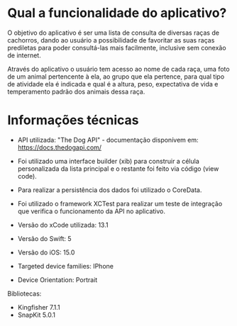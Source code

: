 # Qual a funcionalidade do aplicativo?

O objetivo do aplicativo é ser uma lista de consulta de diversas raças de cachorros, dando ao usuário a possibilidade de favoritar as suas raças prediletas para poder consultá-las mais facilmente, inclusive sem conexão de internet.

Através do aplicativo o usuário tem acesso ao nome de cada raça, uma foto de um animal pertencente à ela, ao grupo que ela pertence, para qual tipo de atividade ela é indicada e qual é a altura, peso, expectativa de vida e temperamento padrão dos animais dessa raça.



# Informações técnicas

- API utilizada: "The Dog API" - documentação disponívem em: https://docs.thedogapi.com/
- Foi utilizado uma interface builder (xib) para construir a célula personalizada da lista principal e o restante foi feito via código (view code).

- Para realizar a persistência dos dados foi utilizado o CoreData.
- Foi utilizado o framework XCTest para realizar um teste de integração que verifica o funcionamento da API no aplicativo.


- Versão do xCode utilizada: 13.1
- Versão do Swift: 5
- Versão do iOS: 15.0
- Targeted device families: IPhone
- Device Orientation: Portrait


Bibliotecas:
- Kingfisher 7.1.1
- SnapKit 5.0.1


